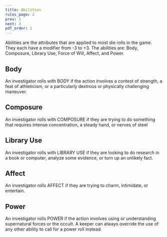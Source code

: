 ```yaml
---
title: Abilities
rules_page: 2
prev: 1
next: 3
pdf_order: 2
---
```


Abilities are the attributes that are applied to most die rolls in the game. They each have a modifier from -3 to +3. The abilities are: Body, Composure, Library Use, Force of Will, Affect, and Power.

## Body

An investigator rolls with BODY if the action involves a contest of strength, a feat of athleticism, or a particularly dextrous or physically challenging maneuver.

## Composure

An investigator rolls with COMPOSURE if they are trying to do something that requires intense concentration, a steady hand, or nerves of steel

## Library Use

An investigator rolls with LIBRARY USE if they are looking to do research in a book or computer, analyze some evidence, or turn up an unlikely fact.

## Affect

An investigator rolls AFFECT if they are trying to charm, intimidate, or entertain.

## Power

An investigator rolls POWER if the action involves using or understanding supernatural forces or the occult. A keeper can always override the use of any other ability to call for a power roll instead.
